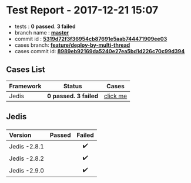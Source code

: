 # Test Report - 2017-12-21 15:07

- tests  : **0 passed**. **3 failed**
- branch name : **[master](https://github.com/apache/incubator-skywalking/tree/master)**
- commit id : **[5319d72f3f36954cb87691e5aab744471909ee03](https://github.com/apache/incubator-skywalking/commit/5319d72f3f36954cb87691e5aab744471909ee03)**
- cases branch: **[feature/deploy-by-multi-thread](https://github.com/SkywalkingTest/skywalking-autotest-scenarios/tree/feature/deploy-by-multi-thread)**
- cases commit id: **[8989eb92169da5240e27ea5bd1d226c70c99d394](https://github.com/SkywalkingTest/skywalking-autotest-scenarios/commit/8989eb92169da5240e27ea5bd1d226c70c99d394)**

## Cases List

| Framework | Status | Cases|
|:-----|:-----:|:-----:|
|Jedis | **0 passed. 3 failed**| [click me](#jedis ) |

## Jedis 

### 
|  Version     | Passed | Failed|
|:------------- |:-------:|:-----:|
| Jedis -2.8.1  | |:heavy_check_mark:|
| Jedis -2.8.2  | |:heavy_check_mark:|
| Jedis -2.9.0  | |:heavy_check_mark:|

